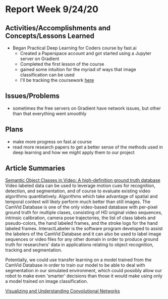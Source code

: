 # Report Week 9/24/20
## Activities/Accomplishments and Concepts/Lessons Learned
* Began Practical Deep Learning for Coders course by fast.ai
  * Created a Paperspace account and got started using a Jupyter server on Gradient
  * Completed the first lesson of the course
  * gained some intuition for the myriad of ways that image classification can be used
  * I'll be tracking the coursework [here](https://github.com/JaredMejia/research-fall-20/tree/master/practical-deep-learning-course/lesson-1-intro)
## Issues/Problems
* sometimes the free servers on Gradient have network issues, but other than that everything went smoothly
## Plans
* make more progress on fast.ai course
* read more research papers to get a better sense of the methods used in deep learning and how we might apply them to our project
## Article Summaries
[Semantic Object Classes in Video: A high-definition ground truth database](http://www0.cs.ucl.ac.uk/staff/G.Brostow/papers/Brostow_2009-PRL.pdf)
Video labeled data can be used to leverage motion cues for recognition, detection, and segmentation, and of course to evaluate existing video algorithms quantitatively. Algorithms which take advantage of spatial and temporal context will likely perform much better than still images. The CamVid Database is one of the only video-based database with per-pixel ground truth for multiple clases, consisting of HD original video sequences, intrinsic calibration, camera pose trajectories, the list of class labels and pseudo-colors, the hand labeled frames, and the stroke logs for the hand labeled frames. InteractLabeler is the software program developed to assist the labelers of the CamVid Database and it can also be used to label image sequences or video files for any other domain in order to produce ground truth for researchers' data in applications relating to object recognition, tracking and segmentation. 

Potentially, we could use transfer learning on a model trained from the CamVid Database in order to train our model to be able to deal with segmentation in our simulated environment, which could possibly allow our robot to make even 'smarter' decisions than those it would make using only a model trained on image classification.

[Visualizing and Understanding Convolutional Networks](https://arxiv.org/abs/1311.2901)
